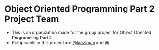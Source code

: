 # Object Oriented Programming Part 2 Project Team
- This is an organization made for the group project for Object Oriented Programming Part 2
- Partipicants in this project are [@kraziman](https://github.com/kraziman) and [@](https://github.com/)
